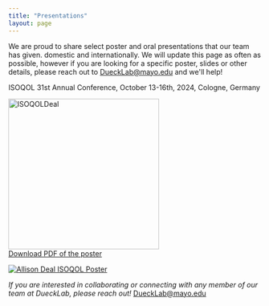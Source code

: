 ```yaml
---
title: "Presentations"
layout: page
---
```


We are proud to share select poster and oral presentations that our team has given. domestic and internationally. We will update this page as often as possible, however if you are looking for a specific poster, slides or other details, please reach out to DueckLab@mayo.edu and we'll help!

ISOQOL 31st Annual Conference, October 13-16th, 2024, Cologne, Germany


<img width="300" alt= ISOQOLDeal src="/assets/images/ISOQOLDeal.png"><br>
[Download PDF of the poster](https://duecklab.github.io/assets/images/ISOQOLDeal.pdf) 



[![Allison Deal ISOQOL Poster](https://duecklab.github.com/assets/images/ISOQOL.png)](https://duecklab.github.io/assets/images/ISOQOLDeal.pdf)









_If you are interested in collaborating or connecting with any member of our team at DueckLab, please reach out!_   [DueckLab@mayo.edu](mailto:DueckLab@mayo.edu)

<!-- Google tag (gtag.js) -->
<script async src="https://www.googletagmanager.com/gtag/js?id=G-RR2YH5HMBL"></script>
<script>
  window.dataLayer = window.dataLayer || [];
  function gtag(){dataLayer.push(arguments);}
  gtag('js', new Date());

  gtag('config', 'G-RR2YH5HMBL');
</script>

